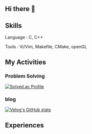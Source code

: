 ## Hi there 👋
## Skills

Language : C, C++

Tools : Vi/Vim, Makefile, CMake, openGL


## My Activities

### Problem Solving
[![Solved.ac Profile](http://mazassumnida.wtf/api/v2/generate_badge?boj=sihkang)](https://solved.ac/sihkang)

### blog
[![Velog's GitHub stats](https://velog-readme-stats.vercel.app/api?name=sihkang)](https://velog.io/@sihkang/posts)


## Experiences

